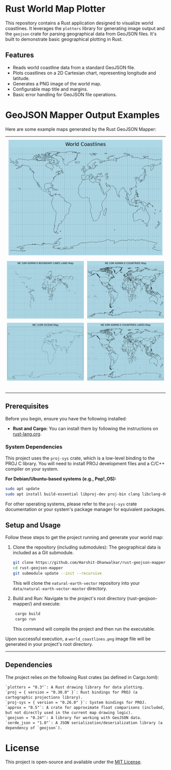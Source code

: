 # Rust World Map Plotter

This repository contains a Rust application designed to visualize world coastlines. It leverages the `plotters` library for generating image output and the `geojson` crate for parsing geographical data from GeoJSON files. It's built to demonstrate basic geographical plotting in Rust.

## Features

- Reads world coastline data from a standard GeoJSON file.
- Plots coastlines on a 2D Cartesian chart, representing longitude and latitude.
- Generates a PNG image of the world map.
- Configurable map title and margins.
- Basic error handling for GeoJSON file operations.

# GeoJSON Mapper Output Examples

Here are some example maps generated by the Rust GeoJSON Mapper:

<table style="width:100%; border: none;">
  <tr>
    <td style="text-align: center; padding: 10px;" colspan="2"><img src="output/world_coastlines.png" alt="world_coastlines" width="700"/></td>
  </tr>
  <tr>
    <td style="text-align: center; padding: 5px;"><img src="output/ne_10m_admin_0_boundary_lines_land.png" alt="ne_10m_admin_0_boundary_lines_land" width="350"/></td>
    <td style="text-align: center; padding: 5px;"><img src="output/ne_10m_admin_0_countries.png" alt="ne_10m_admin_0_countries" width="350"/></td>
  </tr>
  <tr>
    <td style="text-align: center; padding: 5px;"><img src="output/ne_110m_ocean.png" alt="ne_110m_ocean" width="350"/></td>
    <td style="text-align: center; padding: 5px;"><img src="output/ne_50m_admin_0_countries_lakes.png" alt="ne_50m_admin_0_countries_lakes" width="350"/></td>
  </tr>
  <tr>
    <td style="text-align: center; padding: 5px;"></td>
    <td style="text-align: center; padding: 5px;"></td>
  </tr>
  <tr>
    <td style="text-align: center; padding: 5px;"></td>
    <td style="text-align: center; padding: 5px;"></td>
  </tr>
  <tr>
    <td style="text-align: center; padding: 5px;"></td>
    <td style="text-align: center; padding: 5px;"></td>
  </tr>
</table>

## Prerequisites

Before you begin, ensure you have the following installed:

- **Rust and Cargo:** You can install them by following the instructions on [rust-lang.org](https://www.rust-lang.org/tools/install).

### System Dependencies

This project uses the `proj-sys` crate, which is a low-level binding to the PROJ C library. You will need to install PROJ development files and a C/C++ compiler on your system.

**For Debian/Ubuntu-based systems (e.g., Pop!\_OS):**

```bash
sudo apt update
sudo apt install build-essential libproj-dev proj-bin clang libclang-dev
```

For other operating systems, please refer to the `proj-sys` crate documentation or your system's package manager for equivalent packages.

## Setup and Usage

Follow these steps to get the project running and generate your world map:

1. Clone the repository (including submodules):
   The geographical data is included as a Git submodule.

   ```bash
   git clone https://github.com/Harshit-Dhanwalkar/rust-geojson-mapper.git
   cd rust-geojson-mapper
   git submodule update --init --recursive
   ```

   This will clone the `natural-earth-vector` repository into your `data/natural-earth-vector-master` directory.

2. Build and Run:
   Navigate to the project's root directory (rust-geojson-mapper/) and execute:

   ```bash
    cargo build
    cargo run
   ```

   This command will compile the project and then run the executable.

Upon successful execution, a `world_coastlines.png` image file will be generated in your project's root directory.

---

## Dependencies

The project relies on the following Rust crates (as defined in Cargo.toml):

    `plotters = "0.3"`: A Rust drawing library for data plotting.
    `proj = { version = "0.30.0" }`: Rust bindings for PROJ (a cartographic projections library).
    `proj-sys = { version = "0.26.0" }`: System bindings for PROJ.
    `approx = "0.5"`: A crate for approximate float comparisons (included, but not directly used in the current map drawing logic).
    `geojson = "0.24"`: A library for working with GeoJSON data.
    `serde_json = "1.0"`: A JSON serialization/deserialization library (a dependency of `geojson`).

# License

This project is open-source and available under the [MIT License](LICENSE).
